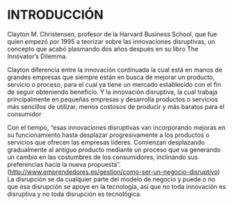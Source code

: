 #   INTRODUCCIÓN

Clayton M. Christensen, profesor de la Harvard Business School, que fue quien empezó  por 1995 a teorizar sobre las innovaciones disruptivas, un concepto que acabó plasmando dos años después en su libro The Innovator’s Dilemma.

Clayton diferencia entre la innovación continuada la cual está en manos de grandes empresas que siempre están en busca de mejorar un producto, servicio o proceso, para el cual ya tiene un mercado establecido con el fin de seguir obteniendo beneficio. Y la innovación disruptiva, la cual trabaja principalmente en pequeñas empresas y desarrolla productos o servicios más sencillos de utilizar, menos costosos de producir y más baratos para el consumidor


Con el tiempo, “esas innovaciones disruptivas van incorporando mejoras en su funcionamiento hasta desplazar progresivamente a los productos o servicios que ofrecen las empresas líderes. Comienzan desplazando gradualmente al antiguo producto mediante un proceso que va generando un cambio en las costumbres de los consumidores, inclinando sus preferencias hacia la nueva propuesta”.  (http://www.emprendedores.es/gestion/como-ser-un-negocio-disruptivo)
La disrupción se da cualquier parte del modelo de negocio y puede o no que esa disrupción se apoye en la tecnología, así que no toda innovación es disruptiva y no toda disrupción es tecnológica.
